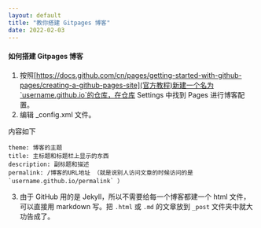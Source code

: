 ```yaml
---
layout: default
title: "教你搭建 Gitpages 博客"
date: 2022-02-03
---
```


#### 如何搭建 Gitpages 博客

1. 按照[https://docs.github.com/cn/pages/getting-started-with-github-pages/creating-a-github-pages-site](官方教程)新建一个名为`username.github.io`的仓库，在仓库 Settings 中找到 Pages 进行博客配置。
2. 编辑 _config.xml 文件。

内容如下
```
theme: 博客的主题
title: 主标题和标题栏上显示的东西
description: 副标题和描述
permalink: /博客的URL地址 （就是说别人访问文章的时候访问的是 `username.github.io/permalink` ）
```

3. 由于 GitHub 用的是 Jekyll，所以不需要给每一个博客都建一个 html 文件，可以直接用 markdown 写。把 `.html` 或 `.md` 的文章放到 `_post` 文件夹中就大功告成了。

